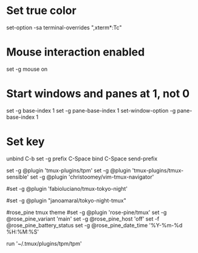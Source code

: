 # Set true color
set-option -sa terminal-overrides ",xterm*:Tc"

# Mouse interaction enabled
set -g mouse on

# Start windows and panes at 1, not 0
set -g base-index 1
set -g pane-base-index 1
set-window-option -g pane-base-index 1

# Set <prefix> key
unbind C-b
set -g prefix C-Space
bind C-Space send-prefix

set -g @plugin 'tmux-plugins/tpm'
set -g @plugin 'tmux-plugins/tmux-sensible'
set -g @plugin 'christoomey/vim-tmux-navigator'

#set -g @plugin 'fabioluciano/tmux-tokyo-night'

#set -g @plugin "janoamaral/tokyo-night-tmux"


#rose_pine tmux theme
#set -g @plugin 'rose-pine/tmux'
set -g @rose_pine_variant 'main'
set -g @rose_pine_host 'off'
set -f @rose_pine_battery_status
set -g @rose_pine_date_time '%Y-%m-%d %H:%M:%S'

run '~/.tmux/plugins/tpm/tpm'
